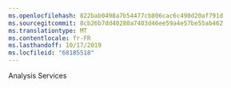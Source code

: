 ```yaml
---
ms.openlocfilehash: 822bab0498a7b54477cb806cac6c490d20af791d
ms.sourcegitcommit: 8cb26b7dd40280a7403d46ee59a4e57be55ab462
ms.translationtype: MT
ms.contentlocale: fr-FR
ms.lasthandoff: 10/17/2019
ms.locfileid: "68185518"
---
```

Analysis Services
